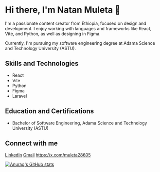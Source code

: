 # Hi there, I'm Natan Muleta 👋

I'm a passionate content creator from Ethiopia, focused on design and development. I enjoy working with languages and frameworks like React, Vite, and Python, as well as designing in Figma.

Currently, I'm pursuing my software engineering degree at Adama Science and Technology University (ASTU).
## Skills and Technologies

- React
- Vite
- Python
- Figma
- Laravel

## Education and Certifications

- Bachelor of Software Engineering, Adama Science and Technology University (ASTU)

## Connect with me

[LinkedIn](https://www.linkedin.com/in/natan-muleta-b11aa62b8/)
[Gmail](natanmuleta911@gmail.com)
https://x.com/muleta28605

[![Anurag's GitHub stats](https://github-readme-stats.vercel.app/api?username=natanmuletahunde)](https://github.com/natanmuletahunde/github-readme-stats)


